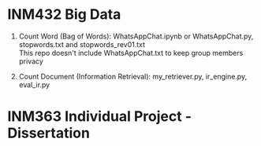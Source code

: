 # INM432 Big Data

1. Count Word (Bag of Words): WhatsAppChat.ipynb or WhatsAppChat.py, stopwords.txt and stopwords_rev01.txt <br />
This repo doesn't include WhatsAppChat.txt to keep group members privacy <br />

2. Count Document (Information Retrieval): my_retriever.py, ir_engine.py, eval_ir.py

# INM363 Individual Project - Dissertation
